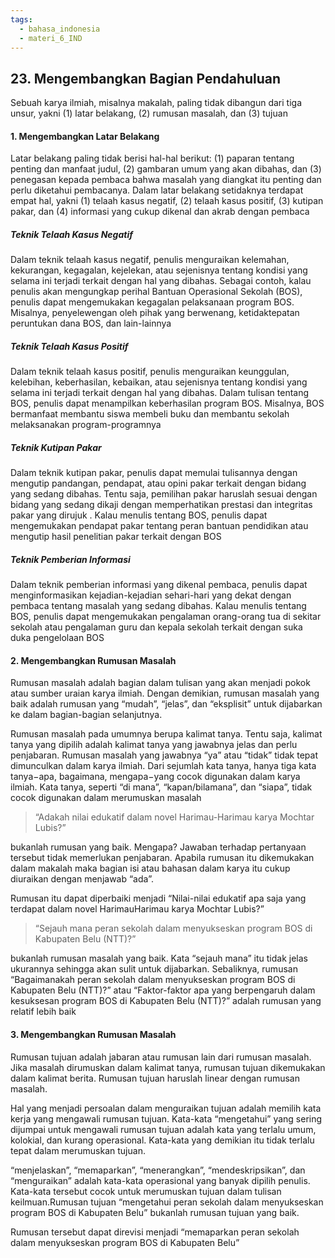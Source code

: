 ```yaml
---
tags:
  - bahasa_indonesia
  - materi_6_IND
---
```

## 23. Mengembangkan Bagian Pendahuluan

Sebuah karya ilmiah, misalnya makalah, paling tidak dibangun dari tiga unsur, yakni (1) latar belakang, (2) rumusan masalah, dan (3) tujuan

#### 1. Mengembangkan Latar Belakang

Latar belakang paling tidak berisi hal-hal berikut: (1) paparan tentang penting dan manfaat judul, (2) gambaran umum yang akan dibahas, dan (3) penegasan kepada pembaca bahwa masalah yang diangkat itu penting dan perlu diketahui pembacanya. Dalam latar belakang setidaknya terdapat empat hal, yakni (1) telaah kasus negatif, (2) telaah kasus positif, (3) kutipan pakar, dan (4) informasi yang cukup dikenal dan akrab dengan pembaca

##### Teknik Telaah Kasus Negatif

Dalam teknik telaah kasus negatif, penulis menguraikan kelemahan, kekurangan, kegagalan, kejelekan, atau sejenisnya tentang kondisi yang selama ini terjadi terkait dengan hal yang dibahas. Sebagai contoh, kalau penulis akan mengungkap perihal Bantuan Operasional Sekolah (BOS), penulis dapat mengemukakan kegagalan pelaksanaan program BOS. Misalnya, penyelewengan oleh pihak yang berwenang, ketidaktepatan peruntukan dana BOS, dan lain-lainnya

##### Teknik Telaah Kasus Positif

Dalam teknik telaah kasus positif, penulis menguraikan keunggulan, kelebihan, keberhasilan, kebaikan, atau sejenisnya tentang kondisi yang selama ini terjadi terkait dengan hal yang dibahas. Dalam tulisan tentang BOS, penulis dapat menampilkan keberhasilan program BOS. Misalnya, BOS bermanfaat membantu siswa membeli buku dan membantu sekolah melaksanakan program-programnya

##### Teknik Kutipan Pakar

Dalam teknik kutipan pakar, penulis dapat memulai tulisannya dengan mengutip pandangan, pendapat, atau opini pakar terkait dengan bidang yang sedang dibahas. Tentu saja, pemilihan pakar haruslah sesuai dengan bidang yang sedang dikaji dengan memperhatikan prestasi dan integritas pakar yang dirujuk . Kalau menulis tentang BOS, penulis dapat mengemukakan pendapat pakar tentang peran bantuan pendidikan atau mengutip hasil penelitian pakar terkait dengan BOS

##### Teknik Pemberian Informasi

Dalam teknik pemberian informasi yang dikenal pembaca, penulis dapat menginformasikan kejadian-kejadian sehari-hari yang dekat dengan pembaca tentang masalah yang sedang dibahas. Kalau menulis tentang BOS, penulis dapat mengemukakan pengalaman orang-orang tua di sekitar sekolah atau pengalaman guru dan kepala sekolah terkait dengan suka duka pengelolaan BOS

#### 2. Mengembangkan Rumusan Masalah

Rumusan masalah adalah bagian dalam tulisan yang akan menjadi pokok atau sumber uraian karya ilmiah. Dengan demikian, rumusan masalah yang baik adalah rumusan yang “mudah”, “jelas”, dan “eksplisit” untuk dijabarkan ke dalam bagian-bagian selanjutnya.

Rumusan masalah pada umumnya berupa kalimat tanya. Tentu saja, kalimat tanya yang dipilih adalah kalimat tanya yang jawabnya jelas dan perlu penjabaran. Rumusan masalah yang jawabnya “ya” atau “tidak” tidak tepat dimunculkan dalam karya ilmiah. Dari sejumlah kata tanya, hanya tiga kata tanya−apa, bagaimana, mengapa−yang cocok digunakan dalam karya ilmiah. Kata tanya, seperti “di mana”, “kapan/bilamana”, dan “siapa”, tidak cocok digunakan dalam merumuskan masalah

> “Adakah nilai edukatif dalam novel Harimau-Harimau karya Mochtar Lubis?” 

bukanlah rumusan yang baik. Mengapa? 
Jawaban terhadap pertanyaan tersebut tidak memerlukan penjabaran. Apabila rumusan itu dikemukakan dalam makalah maka bagian isi atau bahasan dalam karya itu cukup diuraikan dengan menjawab “ada”. 

Rumusan itu dapat diperbaiki menjadi “Nilai-nilai edukatif apa saja yang terdapat dalam novel HarimauHarimau karya Mochtar Lubis?”

> “Sejauh mana peran sekolah dalam menyukseskan program BOS di Kabupaten Belu (NTT)?” 

bukanlah rumusan masalah yang baik. Kata “sejauh mana” itu tidak jelas ukurannya sehingga akan sulit untuk dijabarkan. Sebaliknya, rumusan “Bagaimanakah peran sekolah dalam menyukseskan program BOS di Kabupaten Belu (NTT)?” atau “Faktor-faktor apa yang berpengaruh dalam kesuksesan program BOS di Kabupaten Belu (NTT)?” adalah rumusan yang relatif lebih baik

#### 3. Mengembangkan Rumusan Masalah

Rumusan tujuan adalah jabaran atau rumusan lain dari rumusan masalah. Jika masalah dirumuskan dalam kalimat tanya, rumusan tujuan dikemukakan dalam kalimat berita. Rumusan tujuan haruslah linear dengan rumusan masalah.

Hal yang menjadi persoalan dalam menguraikan tujuan adalah memilih kata kerja yang mengawali rumusan tujuan. Kata-kata “mengetahui” yang sering dijumpai untuk mengawali rumusan tujuan adalah kata yang terlalu umum, kolokial, dan kurang operasional. Kata-kata yang demikian itu tidak terlalu tepat dalam merumuskan tujuan.

“menjelaskan”, “memaparkan”, “menerangkan”, “mendeskripsikan”, dan “menguraikan” adalah kata-kata operasional yang banyak dipilih penulis. Kata-kata tersebut cocok untuk merumuskan tujuan dalam tulisan keilmuan.Rumusan tujuan “mengetahui peran sekolah dalam menyukseskan program BOS di Kabupaten Belu” bukanlah rumusan tujuan yang baik. 

Rumusan tersebut dapat direvisi menjadi “memaparkan peran sekolah dalam menyukseskan program BOS di Kabupaten Belu”

